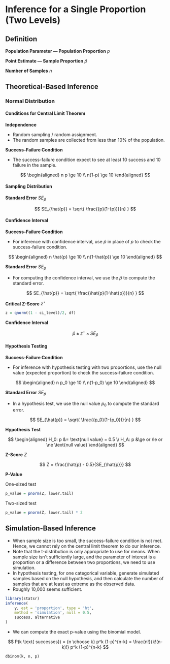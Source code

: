 # Inference for a Single Proportion (Two Levels)

## Definition

**Population Parameter — Population Proportion** $p$ 

**Point Estimate — Sample Proportion** $\hat{p}$

**Number of Samples** $n$

## Theoretical-Based Inference

### Normal Distribution

#### Conditions for Central Limit Theorem

**Independence**

- Random sampling / random assignment.
- The random samples are collected from less than 10% of the population.

**Success-Failure Condition**

- The success-failure condition expect to see at least 10 success and 10 failure in the sample.

$$
\begin{aligned}
n p \ge 10 \\
n(1-p) \ge 10
\end{aligned}
$$

#### Sampling Distribution

**Standard Error** $SE_{\hat{p}}$

$$
SE_{\hat{p}} = \sqrt{
\frac{{p}(1-{p})}{n}
}
$$

#### Confidence Interval

**Success-Failure Condition**

- For inference with confidence interval, use $\hat{p}$ in place of $p$ to check the success-failure condition.

$$
\begin{aligned}
n \hat{p} \ge 10 \\
n(1-\hat{p}) \ge 10
\end{aligned}
$$

**Standard Error** $SE_{\hat{p}}$

- For computing the confidence interval, we use the $\hat{p}$ to compute the standard error.

$$
SE_{\hat{p}} = \sqrt{
\frac{\hat{p}(1-\hat{p})}{n}
}
$$

**Critical Z-Score** $z^\star$

```r
z = qnorm((1 - ci_level)/2, df)
```

**Confidence Interval**

$$
\hat{p} \pm z^\star \times SE_{\hat{p}} 
$$

#### Hypothesis Testing

**Success-Failure Condition**

- For inference with hypothesis testing with two proportions, use the null value (expected proportion) to check the success-failure condition.

$$
\begin{aligned}
n p_0 \ge 10 \\
n(1-p_0) \ge 10
\end{aligned}
$$

**Standard Error** $SE_{\hat{p}}$

- In a hypothesis test, we use the null value $p_0$ to compute the standard error.

$$
SE_{\hat{p}} = \sqrt{
\frac{{p_0}(1-{p_0})}{n}
}
$$

**Hypothesis Test**

$$
\begin{aligned}
H_0: p &= \text{null value} = 0.5 \\
H_A: p &\ge or \le or \ne \text{null value} 
\end{aligned}
$$

**Z-Score** $Z$

$$
Z = \frac{\hat{p} - 0.5}{SE_{\hat{p}}}
$$

**P-Value**

One-sized test

```r
p_value = pnorm(Z, lower.tail)
```

Two-sized test

```r
p_value = pnorm(Z, lower.tail) * 2
```

## Simulation-Based Inference

- When sample size is too small, the success-failure condition is not met. Hence, we cannot rely on the central limit theorem to do our inference.
- Note that the t-distribution is only appropriate to use for means. When sample size isn't sufficiently large, and the parameter of interest is a proportion or a difference between two proportions, we need to use simulation.
- In hypothesis testing, for one categorical variable, generate simulated samples based on the null hypothesis, and then calculate the number of samples that are at least as extreme as the observed data.
- Roughly 10,000 seems sufficient.

```r
library(statsr)
inference(
    y, est = 'proportion', type = 'ht', 
    method = 'simulation', null = 0.5, 
    success, alternative
)
```

- We can compute the exact p-value using the binomial model.

$$
P(k \text{ successes}) = {n \choose k} p^k (1-p)^{n-k} 
= \frac{n!}{k!(n-k)!} p^k (1-p)^{n-k}
$$

```
dbinom(k, n, p)
```

